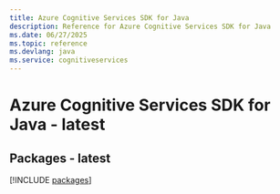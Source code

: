 ```yaml
---
title: Azure Cognitive Services SDK for Java
description: Reference for Azure Cognitive Services SDK for Java
ms.date: 06/27/2025
ms.topic: reference
ms.devlang: java
ms.service: cognitiveservices
---
```

# Azure Cognitive Services SDK for Java - latest
## Packages - latest
[!INCLUDE [packages](cognitive-services-index.md)]